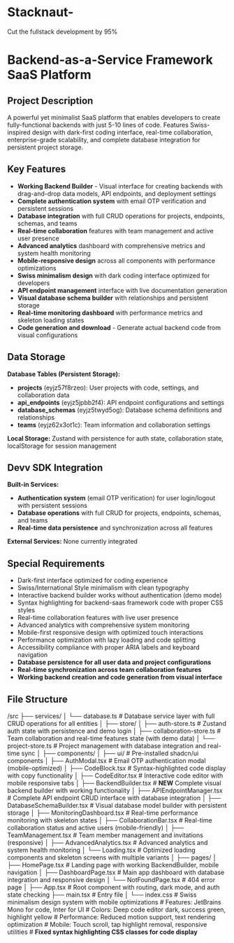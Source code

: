 # Stacknaut-
Cut the fullstack development by 95%
# Backend-as-a-Service Framework SaaS Platform

## Project Description
A powerful yet minimalist SaaS platform that enables developers to create fully-functional backends with just 5-10 lines of code. Features Swiss-inspired design with dark-first coding interface, real-time collaboration, enterprise-grade scalability, and complete database integration for persistent project storage.

## Key Features
- **Working Backend Builder** - Visual interface for creating backends with drag-and-drop data models, API endpoints, and deployment settings
- **Complete authentication system** with email OTP verification and persistent sessions
- **Database integration** with full CRUD operations for projects, endpoints, schemas, and teams
- **Real-time collaboration** features with team management and active user presence
- **Advanced analytics** dashboard with comprehensive metrics and system health monitoring
- **Mobile-responsive design** across all components with performance optimizations
- **Swiss minimalism design** with dark coding interface optimized for developers
- **API endpoint management** interface with live documentation generation
- **Visual database schema builder** with relationships and persistent storage
- **Real-time monitoring dashboard** with performance metrics and skeleton loading states
- **Code generation and download** - Generate actual backend code from visual configurations

## Data Storage
**Database Tables (Persistent Storage):**
- **projects** (eyjz57f8rzeo): User projects with code, settings, and collaboration data
- **api_endpoints** (eyjz5jpbb2f4): API endpoint configurations and settings  
- **database_schemas** (eyjz5twyd5og): Database schema definitions and relationships
- **teams** (eyjz62x3ot1c): Team information and collaboration settings

**Local Storage:** Zustand with persistence for auth state, collaboration state, localStorage for session management

## Devv SDK Integration
**Built-in Services:** 
- **Authentication system** (email OTP verification) for user login/logout with persistent sessions
- **Database operations** with full CRUD for projects, endpoints, schemas, and teams
- **Real-time data persistence** and synchronization across all features

**External Services:** None currently integrated

## Special Requirements
- Dark-first interface optimized for coding experience  
- Swiss/International Style minimalism with clean typography
- Interactive backend builder works without authentication (demo mode)
- Syntax highlighting for backend-saas framework code with proper CSS styles
- Real-time collaboration features with live user presence
- Advanced analytics with comprehensive system monitoring
- Mobile-first responsive design with optimized touch interactions
- Performance optimization with lazy loading and code splitting
- Accessibility compliance with proper ARIA labels and keyboard navigation
- **Database persistence for all user data and project configurations**
- **Real-time synchronization across team collaboration features**
- **Working backend creation and code generation from visual interface**

## File Structure

/src
├── services/
│   └── database.ts                # Database service layer with full CRUD operations for all entities
│
├── store/
│   ├── auth-store.ts              # Zustand auth state with persistence and demo login
│   ├── collaboration-store.ts     # Team collaboration and real-time features state (with demo data)
│   └── project-store.ts           # Project management with database integration and real-time sync
│
├── components/
│   ├── ui/                        # Pre-installed shadcn/ui components
│   ├── AuthModal.tsx              # Email OTP authentication modal (mobile-optimized)
│   ├── CodeBlock.tsx              # Syntax-highlighted code display with copy functionality
│   ├── CodeEditor.tsx             # Interactive code editor with mobile responsive tabs
│   ├── BackendBuilder.tsx         # **NEW** Complete visual backend builder with working functionality
│   ├── APIEndpointManager.tsx     # Complete API endpoint CRUD interface with database integration
│   ├── DatabaseSchemaBuilder.tsx  # Visual database model builder with persistent storage
│   ├── MonitoringDashboard.tsx    # Real-time performance monitoring with skeleton states
│   ├── CollaborationBar.tsx       # Real-time collaboration status and active users (mobile-friendly)
│   ├── TeamManagement.tsx         # Team member management and invitations (responsive)
│   ├── AdvancedAnalytics.tsx      # Advanced analytics and system health monitoring
│   └── Loading.tsx                # Optimized loading components and skeleton screens with multiple variants
│
├── pages/
│   ├── HomePage.tsx               # Landing page with working BackendBuilder, mobile navigation
│   ├── DashboardPage.tsx          # Main app dashboard with database integration and responsive design
│   └── NotFoundPage.tsx           # 404 error page
│
├── App.tsx                        # Root component with routing, dark mode, and auth state checking
├── main.tsx                       # Entry file
│
└── index.css                      # Swiss minimalism design system with mobile optimizations
                                  # Features: JetBrains Mono for code, Inter for UI
                                  # Colors: Deep code editor dark, success green, highlight yellow
                                  # Performance: Reduced motion support, text rendering optimization
                                  # Mobile: Touch scroll, tap highlight removal, responsive utilities
                                  # **Fixed syntax highlighting CSS classes for code display**
